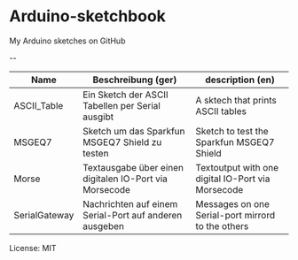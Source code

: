Arduino-sketchbook
==================

My Arduino sketches on GitHub

--

Name            | Beschreibung (ger)                                          | description (en)
----------------|-------------------------------------------------------------|---------------------------------------------------
ASCII_Table     | Ein Sketch der ASCII Tabellen per Serial ausgibt            | A sktech that prints ASCII tables
MSGEQ7          | Sketch um das Sparkfun MSGEQ7 Shield zu testen              | Sketch to test the Sparkfun MSGEQ7 Shield
Morse           | Textausgabe über einen digitalen IO-Port via Morsecode      | Textoutput with one digital IO-Port via Morsecode
SerialGateway   | Nachrichten auf einem Serial-Port auf anderen ausgeben      | Messages on one Serial-port mirrord to the others

License: MIT